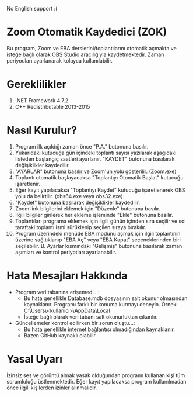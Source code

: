 No English support :(

# Zoom Otomatik Kaydedici (ZOK)
Bu program, Zoom ve EBA derslerini/toplantılarını otomatik açmakta ve isteğe bağlı olarak OBS Studio aracılığıyla kaydetmektedir. Zaman periyodları ayarlanarak kolayca kullanılabilir.

# Gereklilikler
1. .NET Framework 4.7.2
2. C++ Redistributable 2013-2015

# Nasıl Kurulur?
1. Program ilk açıldığı zaman önce "P.A." butonuna basılır. 
2. Yukarıdaki kutucuğa gün içindeki toplantı sayısı yazılarak aşağıdaki listeden başlangıç saatleri ayarlanır. "KAYDET" butonuna basılarak değişiklikler kaydedilir.
3. "AYARLAR" butonuna basılır ve Zoom'un yolu gösterilir. (Zoom.exe)
4. Toplantı otomatik başlayacaksa "Toplantıyı Otomatik Başlat" kutucuğu işaretlenir.
5. Eğer kayıt yapılacaksa "Toplantıyı Kaydet" kutucuğu işaretlenerek OBS yolu da belirtilir. (obs64.exe veya obs32.exe)
6. "Kaydet" butonuna basılarak değişiklikler kaydedilir.
7. Zoom link bilgilerini eklemek için "Düzenle" butonuna basılır.
8. İlgili bilgiler girilerek her ekleme işleminde "Ekle" butonuna basılır.
9. Toplantıları programa eklemek için ilgili günün içinden sıra seçilir ve sol taraftaki toplantı ismi sürüklenip seçilen sıraya bırakılır.
10. Program üzerindeki menüde EBA modunu açmak için ilgili toplantının üzerine sağ tıklanıp "EBA Aç" veya "EBA Kapat" seçeneklerinden biri seçilebilir.
B. Ayarlar kısmındaki "Gelişmiş" butonuna basılarak zaman aşımları ve kontrol periyotları ayarlanabilir.

# Hata Mesajları Hakkında
- Program veri tabanına erişemedi...:
  - Bu hata genellikle Database.mdb dosyasının salt okunur olmasından kaynaklanır. Programı farklı bir konuma kurmayı deneyin. Örnek: C:\Users\\<kullanıcı>\AppData\Local
  - İsteğe bağlı olarak veri tabanı salt okunurluktan çıkarılır.
- Güncellemeler kontrol edilirken bir sorun oluştu...:
  - Bu hata genellikle internet bağlantısı olmadığından kaynaklanır.
  - Bazen GitHub kaynaklı olabilir.

# Yasal Uyarı
İzinsiz ses ve görüntü almak yasak olduğundan programı kullanan kişi tüm sorumluluğu üstlenmektedir. Eğer kayıt yapılacaksa program kullanılmadan önce ilgili kişilerden izinler alınmalıdır.
